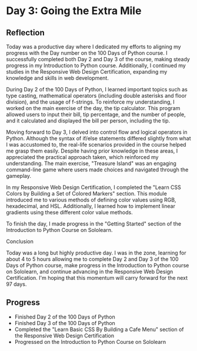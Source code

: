 # Day 3: Going the Extra Mile

## Reflection
 Today was a productive day where I dedicated my efforts to aligning my progress with the Day number on the 100 Days of Python course. I successfully completed both Day 2 and Day 3 of the course, making steady progress in my Introduction to Python course. Additionally, I continued my studies in the Responsive Web Design Certification, expanding my knowledge and skills in web development.

 During Day 2 of the 100 Days of Python, I learned important topics such as type casting, mathematical operators (including double asterisks and floor division), and the usage of f-strings. To reinforce my understanding, I worked on the main exercise of the day, the tip calculator. This program allowed users to input their bill, tip percentage, and the number of people, and it calculated and displayed the bill per person, including the tip.

 Moving forward to Day 3, I delved into control flow and logical operators in Python. Although the syntax of if/else statements differed slightly from what I was accustomed to, the real-life scenarios provided in the course helped me grasp them easily. Despite having prior knowledge in these areas, I appreciated the practical approach taken, which reinforced my understanding. The main exercise, "Treasure Island" was an engaging command-line game where users made choices and navigated through the gameplay.

 In my Responsive Web Design Certification, I completed the "Learn CSS Colors by Building a Set of Colored Markers" section. This module introduced me to various methods of defining color values using RGB, hexadecimal, and HSL. Additionally, I learned how to implement linear gradients using these different color value methods.

 To finish the day, I made progress in the "Getting Started" section of the Introduction to Python Course on Sololearn.
 
 Conclusion
 
 Today was a long but highly productive day. I was in the zone, learning for about 4 to 5 hours allowing me to complete Day 2 and Day 3 of the 100 Days of Python course, make progress in the Introduction to Python course on Sololearn, and continue advancing in the Responsive Web Design Certification. I'm hoping that this momentum will carry forward for the next 97 days.

## Progress
 - Finished Day 2 of the 100 Days of Python
 - Finished Day 3 of the 100 Days of Python
 - Completed the "Learn Basic CSS By Building a Cafe Menu" section of the Responsive Web Design Certification
 - Progressed on the Introduction to Python Course on Sololearn
